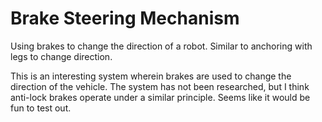 # Brake Steering Mechanism

Using brakes to change the direction of a robot. Similar to anchoring with legs to change direction.

This is an interesting system wherein brakes are used to change the direction of the vehicle. The system has not been researched, but I think anti-lock brakes operate under a similar principle. Seems like it would be fun to test out.

